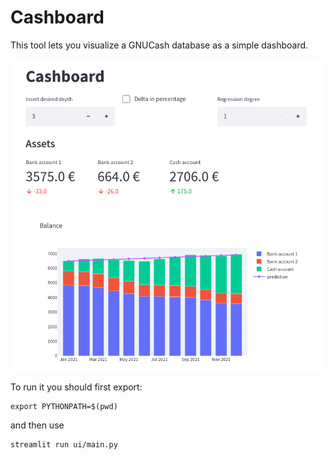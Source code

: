 # Cashboard

This tool lets you visualize a GNUCash database as a simple dashboard.

![Home](docs/home.png)

To run it you should first export:

```
export PYTHONPATH=$(pwd)
```

and then use 
```
streamlit run ui/main.py
```